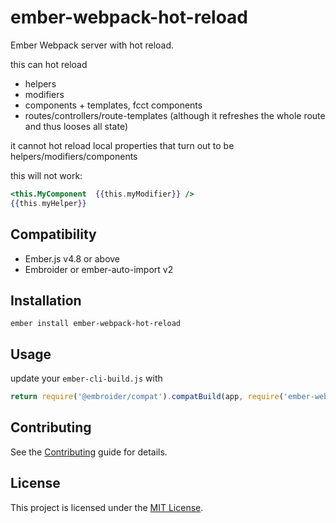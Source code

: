 # ember-webpack-hot-reload

Ember Webpack server with hot reload.

this can hot reload
* helpers
* modifiers
* components + templates, fcct components
* routes/controllers/route-templates (although it refreshes the whole route and thus looses all state)

it cannot hot reload local properties that turn out to be helpers/modifiers/components

this will not work:
```hbs
<this.MyComponent  {{this.myModifier}} />
{{this.myHelper}}
```

## Compatibility

- Ember.js v4.8 or above
- Embroider or ember-auto-import v2

## Installation

```
ember install ember-webpack-hot-reload
```

## Usage

update your `ember-cli-build.js` with

```js
return require('@embroider/compat').compatBuild(app, require('ember-webpack-hot-reload').Webpack, {...});
```

## Contributing

See the [Contributing](CONTRIBUTING.md) guide for details.

## License

This project is licensed under the [MIT License](LICENSE.md).

